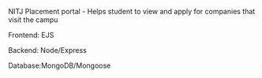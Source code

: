 NITJ Placement portal - Helps student to view and apply for companies that visit the campu

Frontend: EJS 

Backend: Node/Express

Database:MongoDB/Mongoose


 



